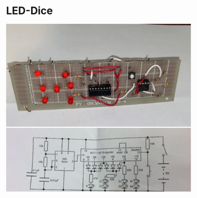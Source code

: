 # LED-Dice

![Alt text](https://github.com/MahanSharifi/LED-Dice/blob/main/ED.jpg)
![Alt text](https://github.com/MahanSharifi/LED-Dice/blob/main/LED%20Dice%20Schematic.jpg)

